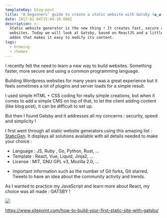 ```yaml
---
templateKey: blog-post
title: "A beginners’ guide to create a static website with Gatsby (◕‿◕)♡\t"
date: 2017-01-04T15:04:10.000Z
description: >-
  Static website generator is the new thing ! It creates fast, secure and simple
  websites. Today we will look at Gatsby, based on ReactJS and a little CMS
  addon that makes it easy to modify its content.
tags:
  - brewing
  - chemex
---
```

I recently felt the need to learn a new way to build websites. Something faster, more secure and using a common programming language.

Building Wordpress websites for many years was a great experience but it feels sometimes a lot of plugins and server loads for a simple result.

I used simple HTML + CSS coding for really simple creations, but when it comes to add a simple CMS on top of that, to let the client adding content (like blog post), it can be difficult to set up.

But then I found Gatsby and it addresses all my concerns : security, speed and simplicity !

I first went through all static website generators using this amazing list : [StaticGen](https://www.staticgen.com/). It displays all solutions available with all details needed to make your choice :

* Language : JS, Ruby , Go, Python, Rust, ...
* Template : React, Vue, Liquid, Jinja2, ...
* License : MIT, GNU GPL v3, Mozilla 2.0, ...

+ important information such as the number of Git forks, Git starred, Tweets to have an idea about the community activity and trends.

As I wanted to practice my JavaScript and learn more about React, my choice was all made : GATSBY !

![](/img/gatsby_blog-740x370.png)

https://www.sitepoint.com/how-to-build-your-first-static-site-with-gatsby/
